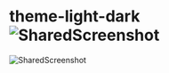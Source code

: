 # theme-light-dark![SharedScreenshot](https://user-images.githubusercontent.com/108953043/178110409-761f7bed-4225-4773-9285-d8149fa34532.jpg)
![SharedScreenshot](https://user-images.githubusercontent.com/108953043/178110429-8b98d290-acf4-438d-a6ac-8a2edf56f5aa.jpg)
